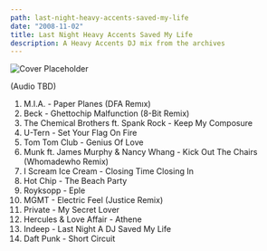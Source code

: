 ```yaml
---
path: last-night-heavy-accents-saved-my-life
date: "2008-11-02"
title: Last Night Heavy Accents Saved My Life
description: A Heavy Accents DJ mix from the archives
---
```


<!-- ![Cover](/../assets/great2.jpg "Cover") -->

![Cover Placeholder](https://generative-placeholders.glitch.me/image?width=450&height=450&style=cellular-automata&cells=10" "Cover Placeholder")

(Audio TBD)

1. M.I.A. - Paper Planes (DFA Remıx)
2. Beck - Ghettochip Malfunction (8-Bit Remix)
3. The Chemical Brothers ft. Spank Rock - Keep My Composure
4. U-Tern - Set Your Flag On Fire
5. Tom Tom Club - Genius Of Love
6. Munk ft. James Murphy & Nancy Whang - Kick Out The Chairs (Whomadewho Remix)
7. I Scream Ice Cream - Closing Time Closing In
8. Hot Chip - The Beach Party
9. Royksopp - Eple
10. MGMT - Electric Feel (Justice Remix)
11. Private - My Secret Lover
12. Hercules & Love Affair - Athene
13. Indeep - Last Night A DJ Saved My Life
14. Daft Punk - Short Circuit

